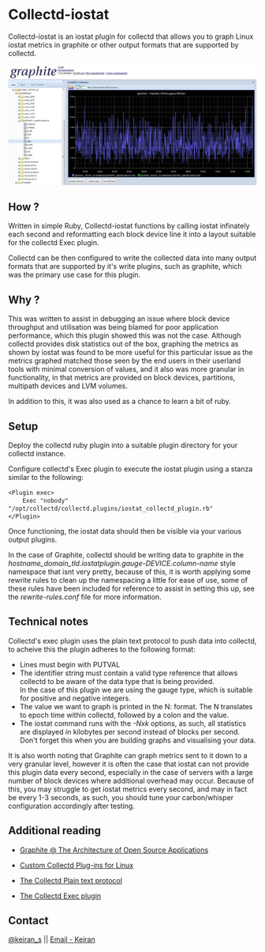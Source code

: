 Collectd-iostat
====
Collectd-iostat is an iostat plugin for collectd that allows you to graph Linux iostat metrics in graphite or other output formats that are supported by collectd.

![Example browser](https://github.com/keirans/collectd-iostat/blob/master/samples/images/graphite_screenshot.jpg)

How ?
-------
Written in simple Ruby, Collectd-iostat functions by calling iostat infinately each second and reformatting each block device line it into a layout suitable for the collectd Exec plugin.

Collectd can be then configured to write the collected data into many output formats that are supported by it's write plugins, such as graphite, which was the primary use case for this plugin.

Why ?
-------
This was written to assist in debugging an issue where block device throughput and utilisation was being blamed for poor application performance, which this plugin showed this was not the case. 
Although collectd provides disk statistics out of the box, graphing the metrics as shown by iostat was found to be more useful for this particular issue as the metrics graphed matched those seen by the end users in their userland tools with minimal conversion of values, and it also was more granular in functionality, in that metrics are provided on block devices, partitions, multipath devices and LVM volumes.

In addition to this, it was also used as a chance to learn a bit of ruby.

Setup
-------
Deploy the collectd ruby plugin into a suitable plugin directory for your collectd instance. 

Configure collectd's Exec plugin to execute the iostat plugin using a stanza similar to the following: 


    <Plugin exec>
        Exec "nobody" "/opt/collectd/collectd.plugins/iostat_collectd_plugin.rb"
    </Plugin>
               

Once functioning, the iostat data should then be visible via your various output plugins. 

In the case of Graphite, collectd should be writing data to graphite in the *hostname_domain_tld.iostatplugin.gauge-DEVICE.column-name* style namespace that isnt very pretty, because of this, it is worth applying some rewrite rules to clean up the namespacing a little for ease of use, some of these rules have been included for reference to assist in setting this up, see the _rewrite-rules.conf_ file for more information.

Technical notes
-------
Collectd's exec plugin uses the plain text protocol to push data into collectd, to acheive this the plugin adheres to the following format: 

*  Lines must begin with PUTVAL 
*  The identifier string must contain a valid type reference that allows collectd to be aware of the data type that is being provided.  
   In the case of this plugin we are using the gauge type, which is suitable for positive and negative integers. 
*  The value we want to graph is printed in the N:<value> format. The N translates to epoch time within collectd, followed by a colon and the value. 
*  The iostat command runs with the _-Nxk_ options, as such,  all statistics are displayed in kilobytes per second instead of blocks per second.
   Don't forget this when you are building graphs and visualising your data.


It is also worth noting that Graphite can graph metrics sent to it down to a very granular level, however it is often the case that iostat can not provide this plugin data every second, especially in the case of servers with a large number of block devices where additional overhead may occur. 
Because of this, you may struggle to get iostat metrics every second, and may in fact be every 1-3 seconds, as such, you should tune your carbon/whisper configuration accordingly after testing.




Additional reading
-------
* [Graphite @ The Architecture of Open Source Applications](http://www.aosabook.org/en/graphite.html)

* [Custom Collectd Plug-ins for Linux](http://support.rightscale.com/12-Guides/RightScale_101/08-Management_Tools/Monitoring_System/Writing_custom_collectd_plugins/Custom_Collectd_Plug-ins_for_Linux) 

* [The Collectd Plain text protocol](https://collectd.org/wiki/index.php/Plain_text_protocol)

* [The Collectd Exec plugin](https://collectd.org/wiki/index.php/Plugin:Exec)


Contact
-------
[@keiran_s](http://twitter.com/keiran_s) || [Email - Keiran](mailto:keiran@gmail.com)